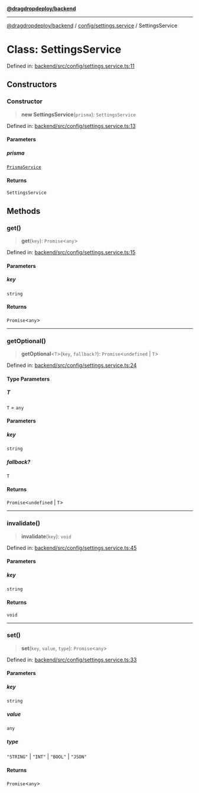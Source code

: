 [**@dragdropdeploy/backend**](../../../README.md)

***

[@dragdropdeploy/backend](../../../README.md) / [config/settings.service](../README.md) / SettingsService

# Class: SettingsService

Defined in: [backend/src/config/settings.service.ts:11](https://github.com/TomKonig/DragDropDeploy/blob/34bfcba72927c691f3e74d05ff86899c58e78bdc/backend/src/config/settings.service.ts#L11)

## Constructors

### Constructor

> **new SettingsService**(`prisma`): `SettingsService`

Defined in: [backend/src/config/settings.service.ts:13](https://github.com/TomKonig/DragDropDeploy/blob/34bfcba72927c691f3e74d05ff86899c58e78bdc/backend/src/config/settings.service.ts#L13)

#### Parameters

##### prisma

[`PrismaService`](../../../prisma/prisma.service/classes/PrismaService.md)

#### Returns

`SettingsService`

## Methods

### get()

> **get**(`key`): `Promise`\<`any`\>

Defined in: [backend/src/config/settings.service.ts:15](https://github.com/TomKonig/DragDropDeploy/blob/34bfcba72927c691f3e74d05ff86899c58e78bdc/backend/src/config/settings.service.ts#L15)

#### Parameters

##### key

`string`

#### Returns

`Promise`\<`any`\>

***

### getOptional()

> **getOptional**\<`T`\>(`key`, `fallback?`): `Promise`\<`undefined` \| `T`\>

Defined in: [backend/src/config/settings.service.ts:24](https://github.com/TomKonig/DragDropDeploy/blob/34bfcba72927c691f3e74d05ff86899c58e78bdc/backend/src/config/settings.service.ts#L24)

#### Type Parameters

##### T

`T` = `any`

#### Parameters

##### key

`string`

##### fallback?

`T`

#### Returns

`Promise`\<`undefined` \| `T`\>

***

### invalidate()

> **invalidate**(`key`): `void`

Defined in: [backend/src/config/settings.service.ts:45](https://github.com/TomKonig/DragDropDeploy/blob/34bfcba72927c691f3e74d05ff86899c58e78bdc/backend/src/config/settings.service.ts#L45)

#### Parameters

##### key

`string`

#### Returns

`void`

***

### set()

> **set**(`key`, `value`, `type`): `Promise`\<`any`\>

Defined in: [backend/src/config/settings.service.ts:33](https://github.com/TomKonig/DragDropDeploy/blob/34bfcba72927c691f3e74d05ff86899c58e78bdc/backend/src/config/settings.service.ts#L33)

#### Parameters

##### key

`string`

##### value

`any`

##### type

`"STRING"` | `"INT"` | `"BOOL"` | `"JSON"`

#### Returns

`Promise`\<`any`\>
